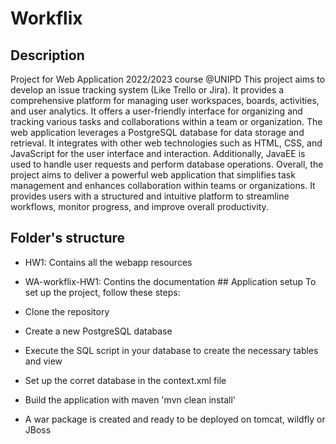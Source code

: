 # Workflix
## Description
Project for Web Application 2022/2023 course @UNIPD
This project aims to develop an issue tracking system (Like Trello or Jira). It provides a comprehensive platform for managing user workspaces, boards, activities, and user analytics. It offers a user-friendly interface for organizing and tracking various tasks and collaborations within a team or organization.
The web application leverages a PostgreSQL database for data storage and retrieval. It integrates with other web technologies such as HTML, CSS, and JavaScript for the user interface and interaction. Additionally, JavaEE is used to handle user requests and perform database operations.
Overall, the project aims to deliver a powerful web application that simplifies task management and enhances collaboration within teams or organizations. It provides users with a structured and intuitive platform to streamline workflows, monitor progress, and improve overall productivity.
## Folder's structure 
- HW1: Contains all the webapp resources 
- WA-workflix-HW1: Contins the documentation
## Application setup
To set up the project, follow these steps:

- Clone the repository
- Create a new PostgreSQL database
- Execute the SQL script in your database to create the necessary tables and view
- Set up the corret database in the context.xml file
- Build the application with maven 'mvn clean install'
- A war package is created and ready to be deployed on tomcat, wildfly or JBoss